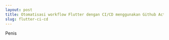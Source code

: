 ```yaml
---
layout: post
title: Otomatisasi workflow Flutter dengan CI/CD menggunakan Github Actions 🚀 (dari Github ke PlayConsole)
slug: flutter-ci-cd
---
```


Penis